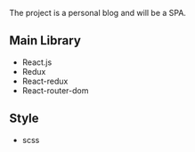 The project is a personal blog and will be a SPA.

## Main Library

- React.js
- Redux
- React-redux
- React-router-dom

## Style
- scss

